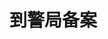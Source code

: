 # 到警局备案
<frame ribbon="Day 15" src="//player.bilibili.com/player.html?aid=569061643&bvid=BV1fv4y157VC&cid=1070321453&p=15" scrolling="no" border="0" frameborder="no" framespacing="0" allowfullscreen="true"> </frame>
<br />
<dialog>
# Hello. How can I help you?
## My [backpack/n.] was [stolen/v.] on the bus just now.
My friend and I were [riding/v./2] bus number 13.
We [got on:get on/v.] the bus at North Railway Station.
## I put my backpack on the empty seat next to me.
When I looked up a few minutes later, the backpack was gone.
# What did you have in the backpack?
## My wallet, passport, camera and a light jacket.
# Please fill out these [forms/n./3].
## OK. Thank you.
</dialog>
